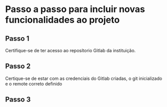 # Passo a passo para incluir novas funcionalidades ao projeto

## Passo 1
Certifique-se de ter acesso ao reposítorio Gitlab da instituição.

## Passo 2
Certique-se de estar com as credenciais do Gitlab criadas, o git inicializado e o remote correto definido

## Passo 3

